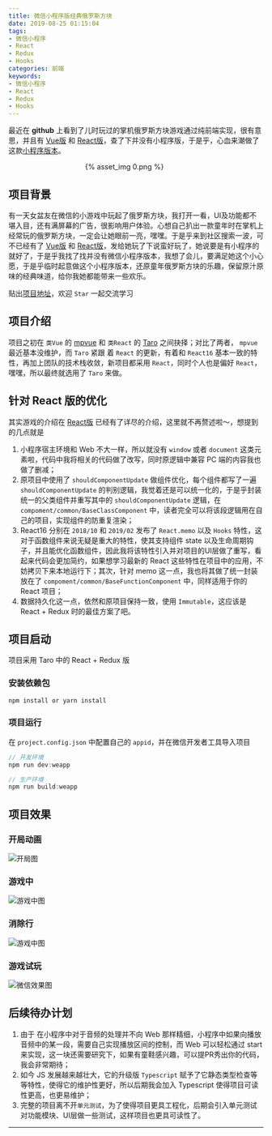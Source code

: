 ```yaml
---
title: 微信小程序版经典俄罗斯方块
date: 2019-08-25 01:15:04
tags:
- 微信小程序
- React
- Redux
- Hooks
categories: 前端
keywords: 
- 微信小程序
- React
- Redux
- Hooks
---
```


最近在 __github__ 上看到了儿时玩过的掌机俄罗斯方块游戏通过纯前端实现，很有意思，并且有 [Vue版](https://github.com/Binaryify/vue-tetris) 和 [React版](https://github.com/chvin/react-tetris)，查了下并没有小程序版，于是乎，心血来潮做了这款[小程序版本](https://github.com/1349279985/wx-tetris)。

<div style="width:40%;margin:auto">{% asset_img 0.png %}</div>

<!-- more -->

## 项目背景

有一天女盆友在微信的小游戏中玩起了俄罗斯方块，我打开一看，UI及功能都不堪入目，还有满屏幕的广告，很影响用户体验。心想自己扒出一款童年时在掌机上经常玩的俄罗斯方块，一定会让她眼前一亮，嘿嘿。于是乎来到社区搜索一波，可不已经有了 [Vue版](https://github.com/Binaryify/vue-tetris) 和 [React版](https://github.com/chvin/react-tetris)，发给她玩了下说蛮好玩了，她说要是有小程序的就好了，于是乎我找了找并没有微信小程序版本，我想了会儿，要满足她这个小心愿，于是乎临时起意做这个小程序版本，还原童年俄罗斯方块的乐趣，保留原汁原味的经典味道，给你我她都能带来一些欢乐。

贴出[项目地址](https://github.com/1349279985/wx-tetris)，欢迎 `Star` 一起交流学习

## 项目介绍

项目之初在 `类Vue` 的 [mpvue](https://github.com/Meituan-Dianping/mpvue) 和 `类React` 的 [Taro](https://github.com/NervJS/taro) 之间抉择；对比了两者， `mpvue` 最近基本没维护，而 `Taro` 紧跟 着 `React` 的更新，有着和 `React16` 基本一致的特性，再加上团队的技术栈收敛，新项目都采用 `React`，同时个人也是偏好 `React`，嘿嘿，所以最终就选用了 `Taro` 来做。

## 针对 React 版的优化

其实游戏的介绍在 [React版](https://github.com/chvin/react-tetris) 已经有了详尽的介绍，这里就不再赘述啦～，想提到的几点就是

1. 小程序宿主环境和 Web 不大一样，所以就没有 `window` 或者 `document` 这类元素啦，代码中我将相关的代码做了改写，同时原逻辑中兼容 PC 端的内容我也做了删减；
2. 原项目中使用了 `shouldComponentUpdate` 做组件优化，每个组件都写了一遍 `shouldComponentUpdate` 的判别逻辑，我觉着还是可以统一化的，于是乎封装统一的父类组件并重写其中的 `shouldComponentUpdate` 逻辑，在 `compoment/common/BaseClassComponent` 中，读者完全可以将该段逻辑用在自己的项目，实现组件的防重复渲染；
3. React16 分别在 `2018/10` 和 `2019/02` 发布了 `React.memo` 以及 `Hooks` 特性，这对于函数组件来说无疑是重大的特性，使其支持组件 state 以及生命周期钩子，并且能优化函数组件，因此我将该特性引入并对项目的UI层做了重写，看起来代码会更加简约，如果想学习最新的 React 这些特性在项目中的应用，不妨拷贝下来本地运行下；其次，针对 memo 这一点，我也将其做了统一封装放在了 `compoment/common/BaseFunctionComponent` 中，同样适用于你的 React 项目；
4. 数据持久化这一点，依然和原项目保持一致，使用 `Immutable`，这应该是 React + Redux 时的最佳方案了吧。


## 项目启动

项目采用 Taro 中的 React + Redux 版

### 安装依赖包

``` bash
npm install or yarn install

```

### 项目运行

在 `project.config.json` 中配置自己的 `appid`，并在微信开发者工具导入项目

``` js
// 开发环境
npm run dev:weapp

// 生产环境
npm run build:weapp

```

## 项目效果

### 开局动画

![开局图](https://p0.meituan.net/travelcube/c22f4828bc60cd464e8edb8907c1b94b133069.png)

### 游戏中

![游戏中图](https://p0.meituan.net/travelcube/3e4095022f3d0acce8812ff09ccc0ac1134942.png)

### 消除行

![游戏中图](https://p0.meituan.net/travelcube/281acae087ad5f72d470df354e4565ee136690.png)

### 游戏试玩

![微信效果图](https://p0.meituan.net/travelcube/f2307e1979221e994e519a29a63ff52e2380401.gif)

## 后续待办计划

1. 由于 在小程序中对于音频的处理并不向 Web 那样精细，小程序中如果向播放音频中的某一段，需要自己实现播放区间的控制，而 Web 可以轻松通过 start 来实现，这一块还需要研究下，如果有童鞋感兴趣，可以提PR秀出你的代码，我会非常期待；
2. 如今 JS 发展越来越壮大，它的升级版 `Typescript` 赋予了它静态类型检查等等特性，使得它的维护性更好，所以后期我会加入 Typescript 使得项目可读性更高，也更易维护；
3. 完整的项目离不开`单元测试`，为了使得项目更具工程化，后期会引入单元测试对功能模块、UI层做一些测试，这样项目也更具可读性了。

------